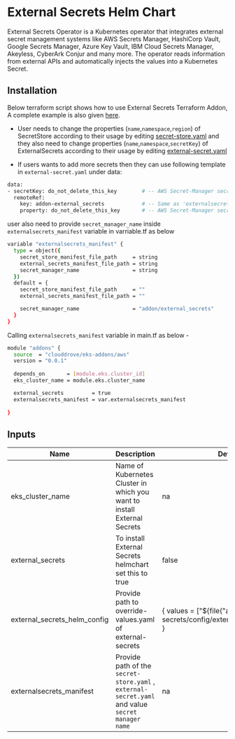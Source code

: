 # External Secrets Helm Chart

<!-- BEGINNING OF PRE-COMMIT-TERRAFORM DOCS HOOK -->
External Secrets Operator is a Kubernetes operator that integrates external secret management systems like AWS Secrets Manager, HashiCorp Vault, Google Secrets Manager, Azure Key Vault, IBM Cloud Secrets Manager, Akeyless, CyberArk Conjur and many more. The operator reads information from external APIs and automatically injects the values into a Kubernetes Secret.

## Installation
Below terraform script shows how to use External Secrets Terraform Addon, A complete example is also given [here](https://github.com/clouddrove/terraform-helm-eks-addons/blob/master/_examples/complete/main.tf).

- User needs to change the properties (`name`,`namespace`,`region`) of SecretStore according to their usage by editing [secret-store.yaml](https://github.com/clouddrove/terraform-aws-eks-addons/blob/master/_examples/complete/config/external-secret/secret-store.yaml)
and they also need to change properties (`name`,`namespace`,`secretKey`) of ExternalSecrets according to their usage by editing  [external-secret.yaml](https://github.com/clouddrove/terraform-aws-eks-addons/blob/master/_examples/complete/config/external-secret/external-secret.yaml)

- If users wants to add more secrets then they can use following template in `external-secret.yaml` under data:

```bash
data:
- secretKey: do_not_delete_this_key        # -- AWS Secret-Manager secret key
  remoteRef:
    key: addon-external_secrets            # -- Same as 'externalsecrets_manifest["secret_manager_name"]
    property: do_not_delete_this_key       # -- AWS Secret-Manager secret key
```
user also need to provide `secret_manager_name` inside `externalsecrets_manifest` variable in varriable.tf as below
```bash
variable "externalsecrets_manifest" {
  type = object({
    secret_store_manifest_file_path     = string
    external_secrets_manifest_file_path = string
    secret_manager_name                 = string
  })
  default = {
    secret_store_manifest_file_path     = ""
    external_secrets_manifest_file_path = ""

    secret_manager_name                 = "addon/external_secrets"
  }
}
```

Calling `externalsecrets_manifest` variable in main.tf as below -
```bash
module "addons" {
  source  = "clouddrove/eks-addons/aws"
  version = "0.0.1"
  
  depends_on       = [module.eks.cluster_id]
  eks_cluster_name = module.eks.cluster_name

  external_secrets         = true
  externalsecrets_manifest = var.externalsecrets_manifest
  
}
```


## Inputs

| Name | Description | Default | Required |
|------|-------------|---------|:--------:|
| eks_cluster_name | Name of Kubernetes Cluster in which you want to install External Secrets | na | Yes |
| external_secrets | To install External Secrets helmchart set this to true | false | Yes |
| external_secrets_helm_config | Provide path to override-values.yaml of external-secrets | { values = ["${file("addons/external-secrets/config/external_secrets.yaml")}"] } | No |
| externalsecrets_manifest | Provide path of the `secret-store.yaml` , `external-secret.yaml` and value `secret manager name` | na | Yes |

<!-- END OF PRE-COMMIT-TERRAFORM DOCS HOOK -->